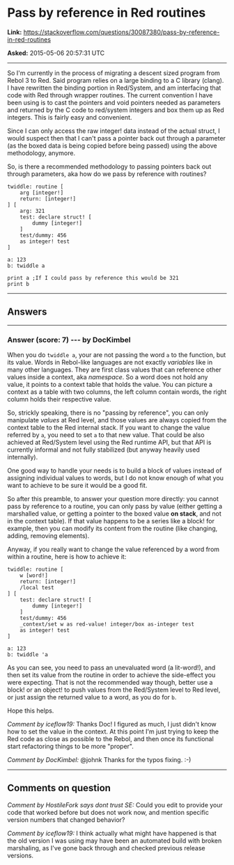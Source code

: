 # Pass by reference in Red routines

**Link:**
<https://stackoverflow.com/questions/30087380/pass-by-reference-in-red-routines>

**Asked:** 2015-05-06 20:57:31 UTC

------------------------------------------------------------------------

So I\'m currently in the process of migrating a descent sized program
from Rebol 3 to Red. Said program relies on a large binding to a C
library (clang). I have rewritten the binding portion in Red/System, and
am interfacing that code with Red through wrapper routines. The current
convention I have been using is to cast the pointers and void pointers
needed as parameters and returned by the C code to red/system integers
and box them up as Red integers. This is fairly easy and convenient.

Since I can only access the raw integer! data instead of the actual
struct, I would suspect then that I can\'t pass a pointer back out
through a parameter (as the boxed data is being copied before being
passed) using the above methodology, anymore.

So, is there a recommended methodology to passing pointers back out
through parameters, aka how do we pass by reference with routines?

    twiddle: routine [
        arg [integer!]
        return: [integer!]
    ] [
        arg: 321
        test: declare struct! [
            dummy [integer!]
        ]
        test/dummy: 456
        as integer! test
    ]

    a: 123
    b: twiddle a

    print a ;If I could pass by reference this would be 321
    print b

------------------------------------------------------------------------

## Answers

------------------------------------------------------------------------

### Answer (score: 7) --- by DocKimbel

When you do `twiddle a`, your are not passing the word `a` to the
function, but its value. Words in Rebol-like languages are not exactly
*variables* like in many other languages. They are first class values
that can reference other values inside a context, aka *namespace*. So a
word does not hold any value, it points to a context table that holds
the value. You can picture a context as a table with two columns, the
left column contain words, the right column holds their respective
value.

So, strickly speaking, there is no \"passing by reference\", you can
only manipulate *values* at Red level, and those values are always
copied from the context table to the Red internal stack. If you want to
change the value referred by `a`, you need to set `a` to that new value.
That could be also achieved at Red/System level using the Red runtime
API, but that API is currently informal and not fully stabilized (but
anyway heavily used internally).

One good way to handle your needs is to build a block of values instead
of assigning individual values to words, but I do not know enough of
what you want to achieve to be sure it would be a good fit.

So after this preamble, to answer your question more directly: you
cannot pass by reference to a routine, you can only pass by value
(either getting a marshalled value, or getting a pointer to the boxed
value **on stack**, and not in the context table). If that value happens
to be a series like a block! for example, then you can modify its
content from the routine (like changing, adding, removing elements).

Anyway, if you really want to change the value referenced by a word from
within a routine, here is how to achieve it:

    twiddle: routine [
        w [word!]
        return: [integer!]
        /local test
    ] [
        test: declare struct! [
            dummy [integer!]
        ]
        test/dummy: 456
        _context/set w as red-value! integer/box as-integer test
        as integer! test
    ]

    a: 123
    b: twiddle 'a

As you can see, you need to pass an unevaluated word (a lit-word!), and
then set its value from the routine in order to achieve the side-effect
you were expecting. That is not the recommended way though, better use a
block! or an object! to push values from the Red/System level to Red
level, or just assign the returned value to a word, as you do for `b`.

Hope this helps.

*Comment by iceflow19:* Thanks Doc! I figured as much, I just didn\'t
know how to set the value in the context. At this point I\'m just trying
to keep the Red code as close as possible to the Rebol, and then once
its functional start refactoring things to be more \"proper\".

*Comment by DocKimbel:* \@johnk Thanks for the typos fixing. :-)

------------------------------------------------------------------------

## Comments on question

*Comment by HostileFork says dont trust SE:* Could you edit to provide
your code that worked before but does not work now, and mention specific
version numbers that changed behavior?

*Comment by iceflow19:* I think actually what might have happened is
that the old version I was using may have been an automated build with
broken marshaling, as I\'ve gone back through and checked previous
release versions.
